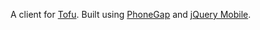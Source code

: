 A client for [Tofu](http://www.github.com/janne/tofu). Built using [PhoneGap](http://www.phonegap.com/) and [jQuery Mobile](http://jquerymobile.com/).
